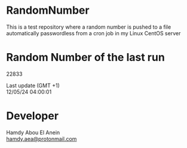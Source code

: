 # RandomNumber    
This is a test repository where a random number is pushed to a file automatically passwordless from a cron job in my Linux CentOS server    
# Random Number of the last run   
22833
      
Last update (GMT +1)    
12/05/24 04:00:01
# Developer    
Hamdy Abou El Anein   
hamdy.aea@protonmail.com
